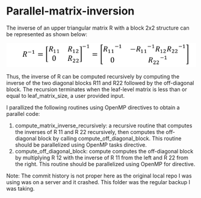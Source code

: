 # Parallel-matrix-inversion

The inverse of an upper triangular matrix R with a block 2x2 structure can be represented as shown below: 

![](matrix_inverse.png?raw=true "Example")

Thus, the inverse of R can be computed recursively by computing the inverse of the two diagonal blocks R11 and R22 followed by the off-diagonal block. The recursion terminates when the leaf-level matrix is less than or equal to leaf_matrix_size, a user provided input.

I parallized the following routines using OpenMP directives to obtain a parallel code:

1. compute_matrix_inverse_recursively: a recursive routine that computes the inverses
of R 11 and R 22 recursively, then computes the off-diagonal block by calling
compute_off_diagonal_block. This routine should be parallelized using OpenMP tasks
directive.
2. compute_off_diagonal_block: compute computes the off-diagonal block by multiplying
R 12 with the inverse of R 11 from the left and R 22 from the right. This routine should be parallelized using OpenMP for directive.

Note: The commit history is not proper here as the original local repo I was using was on a server and it crashed. This folder was the regular backup I was taking.